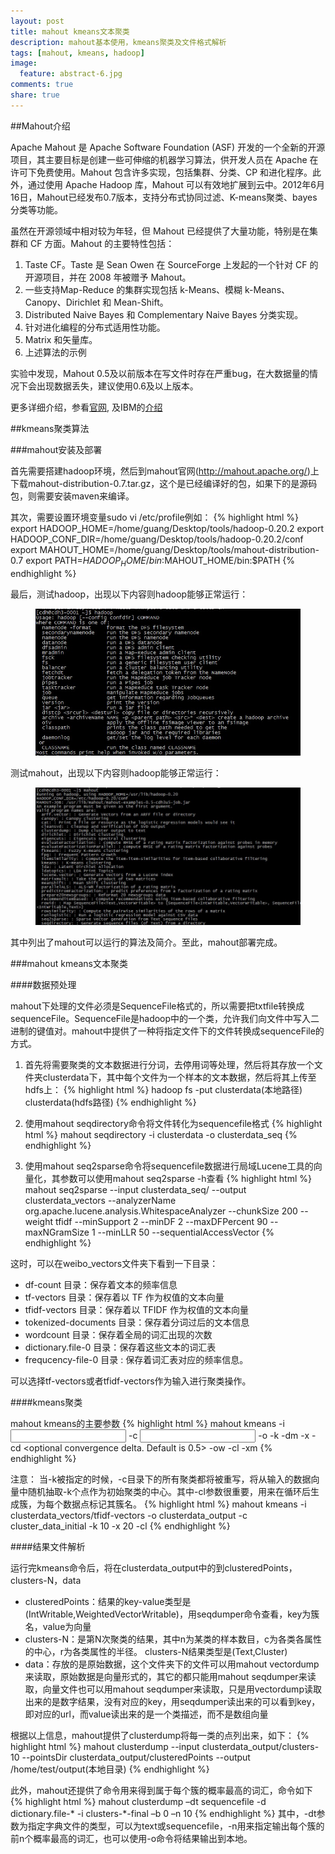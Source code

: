 ```yaml
---
layout: post
title: mahout kmeans文本聚类
description: mahout基本使用，kmeans聚类及文件格式解析
tags: [mahout, kmeans, hadoop]
image:
  feature: abstract-6.jpg
comments: true
share: true
---
```


##Mahout介绍

Apache Mahout 是 Apache Software Foundation (ASF) 开发的一个全新的开源项目，其主要目标是创建一些可伸缩的机器学习算法，供开发人员在 Apache 在许可下免费使用。Mahout 包含许多实现，包括集群、分类、CP 和进化程序。此外，通过使用 Apache Hadoop 库，Mahout 可以有效地扩展到云中。2012年6月16日，Mahout已经发布0.7版本，支持分布式协同过滤、K-means聚类、bayes分类等功能。

虽然在开源领域中相对较为年轻，但 Mahout 已经提供了大量功能，特别是在集群和 CF 方面。Mahout 的主要特性包括：

1. Taste CF。Taste 是 Sean Owen 在 SourceForge 上发起的一个针对 CF 的开源项目，并在 2008 年被赠予 Mahout。
2. 一些支持Map-Reduce 的集群实现包括 k-Means、模糊 k-Means、Canopy、Dirichlet 和 Mean-Shift。
3. Distributed Naive Bayes 和 Complementary Naive Bayes 分类实现。
4. 针对进化编程的分布式适用性功能。
5. Matrix 和矢量库。
6. 上述算法的示例

实验中发现，Mahout 0.5及以前版本在写文件时存在严重bug，在大数据量的情况下会出现数据丢失，建议使用0.6及以上版本。

更多详细介绍，参看[官网](https://mahout.apache.org/), 及IBM的[介绍](http://www.ibm.com/developerworks/cn/java/j-mahout/)

##kmeans聚类算法

###mahout安装及部署

首先需要搭建hadoop环境，然后到mahout官网(http://mahout.apache.org/)上下载mahout-distribution-0.7.tar.gz，这个是已经编译好的包，如果下的是源码包，则需要安装maven来编译。

其次，需要设置环境变量sudo vi /etc/profile例如：
{% highlight html %}
export HADOOP_HOME=/home/guang/Desktop/tools/hadoop-0.20.2
export HADOOP_CONF_DIR=/home/guang/Desktop/tools/hadoop-0.20.2/conf
export MAHOUT_HOME=/home/guang/Desktop/tools/mahout-distribution-0.7
export PATH=$HADOOP_HOME/bin:$MAHOUT_HOME/bin:$PATH
{% endhighlight %}

最后，测试hadoop，出现以下内容则hadoop能够正常运行：
<figure>
	<img src="/images/mahout-1.jpg" alt="">
</figure>
测试mahout，出现以下内容则hadoop能够正常运行：
<figure>
	<img src="/images/mahout-2.jpg" alt="">
</figure>
其中列出了mahout可以运行的算法及简介。至此，mahout部署完成。

###mahout kmeans文本聚类

####数据预处理

mahout下处理的文件必须是SequenceFile格式的，所以需要把txtfile转换成sequenceFile。SequenceFile是hadoop中的一个类，允许我们向文件中写入二进制的键值对。mahout中提供了一种将指定文件下的文件转换成sequenceFile的方式。

1. 首先将需要聚类的文本数据进行分词，去停用词等处理，然后将其存放一个文件夹clusterdata下，其中每个文件为一个样本的文本数据，然后将其上传至hdfs上：
{% highlight html %}
hadoop fs -put clusterdata(本地路径) clusterdata(hdfs路径)
{% endhighlight %}

2. 使用mahout seqdirectory命令将文件转化为sequencefile格式
{% highlight html %}
mahout seqdirectory -i clusterdata -o clusterdata_seq
{% endhighlight %}

3. 使用mahout seq2sparse命令将sequencefile数据进行局域Lucene工具的向量化，其参数可以使用mahout seq2sparse -h查看
{% highlight html %}
mahout seq2sparse --input clusterdata_seq/ --output clusterdata_vectors --analyzerName org.apache.lucene.analysis.WhitespaceAnalyzer --chunkSize 200 --weight tfidf  --minSupport 2 --minDF 2 --maxDFPercent 90 --maxNGramSize 1 --minLLR 50 --sequentialAccessVector
{% endhighlight %}

这时，可以在weibo_vectors文件夹下看到一下目录：

* df-count 目录：保存着文本的频率信息
* tf-vectors 目录：保存着以 TF 作为权值的文本向量
* tfidf-vectors 目录：保存着以 TFIDF 作为权值的文本向量
* tokenized-documents 目录：保存着分词过后的文本信息
* wordcount 目录：保存着全局的词汇出现的次数
* dictionary.file-0 目录：保存着这些文本的词汇表
* frequcency-file-0 目录 : 保存着词汇表对应的频率信息。

可以选择tf-vectors或者tfidf-vectors作为输入进行聚类操作。

####kmeans聚类

mahout kmeans的主要参数
{% highlight html %}
mahout kmeans 
    -i <input vectors directory> 
    -c <input clusters directory> 
    -o <output working directory> 
    -k <optional number of initial clusters to sample from input vectors> 
    -dm <DistanceMeasure> 
    -x <maximum number of iterations> 
    -cd <optional convergence delta. Default is 0.5> 
    -ow <overwrite output directory if present>
    -cl <run clustering after the iterations have taken place if present>
    -xm <execution method: sequential or mapreduce>
{% endhighlight %}

注意： 当-k被指定的时候，-c目录下的所有聚类都将被重写，将从输入的数据向量中随机抽取-k个点作为初始聚类的中心。其中-cl参数很重要，用来在循环后生成簇，为每个数据点标记其簇名。
{% highlight html %}
mahout kmeans -i clusterdata_vectors/tfidf-vectors -o clusterdata_output -c cluster_data_initial -k 10 -x 20 -cl
{% endhighlight %}

####结果文件解析

运行完kmeans命令后，将在clusterdata_output中的到clusteredPoints，clusters-N，data

- clusteredPoints：结果的key-value类型是(IntWritable,WeightedVectorWritable)，用seqdumper命令查看，key为簇名，value为向量
- clusters-N：是第N次聚类的结果，其中n为某类的样本数目，c为各类各属性的中心，r为各类属性的半径。 clusters-N结果类型是(Text,Cluster)
- data：存放的是原始数据，这个文件夹下的文件可以用mahout vectordump来读取，原始数据是向量形式的，其它的都只能用mahout seqdumper来读取，向量文件也可以用mahout seqdumper来读取，只是用vectordump读取出来的是数字结果，没有对应的key，用seqdumper读出来的可以看到key，即对应的url，而value读出来的是一个类描述，而不是数组向量

根据以上信息，mahout提供了clusterdump将每一类的点列出来，如下：
{% highlight html %}
mahout clusterdump --input clusterdata_output/clusters-10 --pointsDir clusterdata_output/clusteredPoints --output /home/test/output(本地目录)
{% endhighlight %}

此外，mahout还提供了命令用来得到属于每个簇的概率最高的词汇，命令如下
{% highlight html %}
mahout clusterdump –dt sequencefile  -d dictionary.file-* -i clusters-*-final –b 0 –n 10
{% endhighlight %}
其中，-dt参数为指定字典文件的类型，可以为text或sequencefile，-n用来指定输出每个簇的前n个概率最高的词汇，也可以使用-o命令将结果输出到本地。








